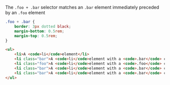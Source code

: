 The `.foo + .bar` selector matches an `.bar` element immediately preceded by an 
`.foo` element

```css
.foo + .bar {
	border: 3px dotted black;
	margin-bottom: 0.5rem;
	margin-top: 0.5rem;
}
```

```html
<ul>
	<li>A <code>li</code>element</li>
	<li class="bar">A <code>li</code>element with a <code>.bar</code> class</li>
	<li class="foo">A <code>li</code>element with a <code>.foo</code> class</li>
	<li class="bar">A <code>li</code>element with a <code>.bar</code> class</li>
	<li class="bar">A <code>li</code>element with a <code>.bar</code> class</li>
</ul>
```
